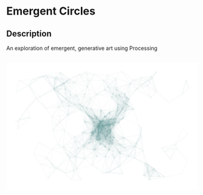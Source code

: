 # Emergent Circles

## Description

An exploration of emergent, generative art using Processing

## 

![Emergent screenshot](emergent-000254.tif)